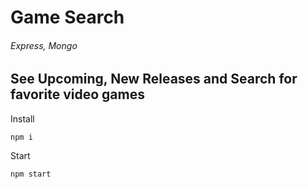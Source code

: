 # Game Search
###### Express, Mongo
## See Upcoming, New Releases and Search for favorite video games

Install
```
npm i
```

Start
```
npm start
```
